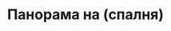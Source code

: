 ---
layout: /panorama.ect
project: '/web/projects/private/air-chocolate'
image: 'http://hub.acherno.com/svn/aero-shokolad/Site/Panorami/Ralitza_Lozenetz_Spalnq_Panorama.jpg'
title: 'Панорама на (спалня)'
sitemap: false
---